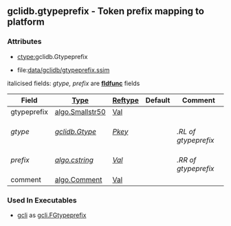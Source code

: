## gclidb.gtypeprefix - Token prefix mapping to platform


### Attributes
<a href="#attributes"></a>
<!-- dev.mdmark  mdmark:MDSECTION  state:BEG_AUTO  param:Attributes -->
* [ctype:](/txt/ssimdb/dmmeta/ctype.md)gclidb.Gtypeprefix

* file:[data/gclidb/gtypeprefix.ssim](/data/gclidb/gtypeprefix.ssim)

italicised fields: *gtype, prefix* are [**fldfunc**](/txt/ssim.md#fldfunc) fields

|Field|[Type](/txt/ssimdb/dmmeta/ctype.md)|[Reftype](/txt/ssimdb/dmmeta/reftype.md)|Default|Comment|
|---|---|---|---|---|
|gtypeprefix|[algo.Smallstr50](/txt/protocol/algo/README.md#algo-smallstr50)|[Val](/txt/exe/amc/reftypes.md#val)|||
|*gtype*|*[gclidb.Gtype](/txt/ssimdb/gclidb/gtype.md)*|*[Pkey](/txt/exe/amc/reftypes.md#pkey)*||*<br>.RL of gtypeprefix*|
|*prefix*|*[algo.cstring](/txt/protocol/algo/cstring.md)*|*[Val](/txt/exe/amc/reftypes.md#val)*||*<br>.RR of gtypeprefix*|
|comment|[algo.Comment](/txt/protocol/algo/Comment.md)|[Val](/txt/exe/amc/reftypes.md#val)|||

<!-- dev.mdmark  mdmark:MDSECTION  state:END_AUTO  param:Attributes -->

### Used In Executables
<a href="#used-in-executables"></a>
<!-- dev.mdmark  mdmark:MDSECTION  state:BEG_AUTO  param:ImdbUses -->

* [gcli](/txt/exe/gcli/internals.md) as [gcli.FGtypeprefix](/txt/exe/gcli/internals.md#gcli-fgtypeprefix)

<!-- dev.mdmark  mdmark:MDSECTION  state:END_AUTO  param:ImdbUses -->

